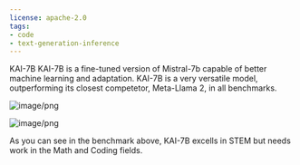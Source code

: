```yaml
---
license: apache-2.0
tags:
- code
- text-generation-inference
---
```

KAI-7B
KAI-7B is a fine-tuned version of Mistral-7b capable of better machine learning and adaptation. 
KAI-7B is a very versatile model, outperforming its closest competetor, Meta-Llama 2, in all benchmarks.

![image/png](https://cdn-uploads.huggingface.co/production/uploads/6500c7c912c1442d994c36e5/NlD6l1BmU1qPjKpsHqkH2.png)



![image/png](https://cdn-uploads.huggingface.co/production/uploads/6500c7c912c1442d994c36e5/h-VxuQcOH_dy0dwDUiveS.png)

As you can see in the benchmark above, KAI-7B excells in STEM but needs work in the Math and Coding fields.